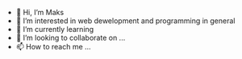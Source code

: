 - 👋 Hi, I’m Maks 
- 👀 I’m interested in web dewelopment and programming in general
- 🌱 I’m currently learning 
- 💞️ I’m looking to collaborate on ...
- 📫 How to reach me ...

<!---
Maksc-code/Maksc-code is a ✨ special ✨ repository because its `README.md` (this file) appears on your GitHub profile.
You can click the Preview link to take a look at your changes.
--->
